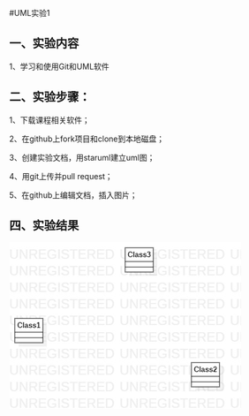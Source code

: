 #UML实验1

## 一、实验内容

1、学习和使用Git和UML软件

## 二、实验步骤：

1、下载课程相关软件；

2、在github上fork项目和clone到本地磁盘；

3、创建实验文档，用staruml建立uml图；

4、用git上传并pull request；

5、在github上编辑文档，插入图片；

## 四、实验结果

![第一张UML图](./model1.jpg)
